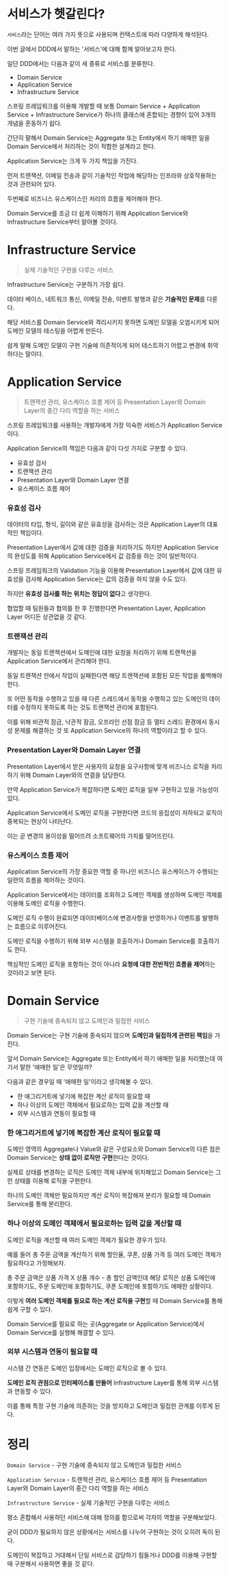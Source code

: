 # 서비스가 헷갈린다?

``서비스``라는 단어는 여러 가지 뜻으로 사용되며 컨텍스트에 따라 다양하게 해석된다.

이번 글에서 DDD에서 말하는 '서비스'에 대해 함께 알아보고자 한다.



일단 DDD에서는 다음과 같이 세 종류로 서비스를 분류한다.

- Domain Service
- Application Service
- Infrastructure Service



스프링 프레임워크를 이용해 개발할 때 보통 Domain Service + Application Service + Infrastructure Service가 하나의 클래스에 혼합되는 경향이 있어 3개의 개념을 혼동하기 쉽다.



간단히 말해서 Domain Service는 Aggregate 또는 Entity에서 하기 애매한 일을 Domain Service에서 처리하는 것이 적합한 설계라고 한다.

Application Service는 크게 두 가지 책임을 가진다.

먼저 트랜잭션, 이메일 전송과 같이 기술적인 작업에 해당하는 인프라와 상호작용하는 것과 관련되어 있다.

두번째로 비즈니스 유스케이스인 처리의 흐름을 제어해야 한다.



Domain Service를 조금 더 쉽게 이해하기 위해 Application Service와 Infrastructure Service부터 알아볼 것이다.



# Infrastructure Service

> 실제 기술적인 구현을 다루는 서비스

Infrastructure Service는 구분하기 가장 쉽다.

데이터 베이스, 네트워크 통신, 이메일 전송, 이벤트 발행과 같은 **기술적인 문제**를 다룬다.

해당 서비스를 Domain Service와 격리시키지 못하면 도메인 모델을 오염시키게 되어 도메인 모델의 테스팅을 어렵게 만든다.

쉽게 말해 도메인 모델이 구현 기술에 의존적이게 되어 테스트하기 어렵고 변경에 취약하다는 말이다.



# Application Service

> 트랜잭션 관리, 유스케이스 흐름 제어 등 Presentation Layer와 Domain Layer의 중간 다리 역할을 하는 서비스

스프링 프레임워크를 사용하는 개발자에게 가장 익숙한 서비스가 Application Service이다.

Application Service의 책임은 다음과 같이 다섯 가지로 구분할 수 있다.

- 유효성 검사
- 트랜잭션 관리
- Presentation Layer와 Domain Layer 연결
- 유스케이스 흐름 제어



### 유효성 검사

데이터의 타입, 형식, 길이와 같은 유효성을 검사하는 것은 Application Layer의 대표적인 책임이다.

Presentation Layer에서 값에 대한 검증을 처리하기도 하지만 Application Service의 완성도를 위해 Application Service에서 값 검증을 하는 것이 일반적이다.

스프링 프레임워크의 Validation 기능을 이용해 Presentation Layer에서 값에 대한 유효성을 검사해 Application Service는 값의 검증을 하지 않을 수도 있다.

하지만 **유효성 검사를 하는 위치는 정답이 없다**고 생각한다.

협업할 때 팀원들과 협의를 한 후 진행한다면 Presentation Layer, Application Layer 어디든 상관없을 것 같다.



### 트랜잭션 관리

개발자는 동일 트랜잭션에서 도메인에 대한 요청을 처리하기 위해 트랜잭션을 Application Service에서 관리해야 한다.

동일 트랜잭션 안에서 작업이 실패한다면 해당 트랜잭션에 포함된 모든 작업을 롤백해야 한다.

또 어떤 동작을 수행하고 있을 때 다른 스레드에서 동작을 수행하고 있는 도메인의 데이터를 수정하지 못하도록 하는 것도 트랜잭션 관리에 포함된다.

이를 위해 비관적 잠금, 낙관적 잠금, 오프라인 선점 잠금 등 멀티 스레드 환경에서 동시성 문제를 해결하는 것 또 Application Service의 하나의 역할이라고 할 수 있다.



### Presentation Layer와 Domain Layer 연결

Presentation Layer에서 받은 사용자의 요청을 요구사항에 맞게 비즈니스 로직을 처리하기 위해 Domain Layer와의 연결을 담당한다.

만약 Application Service가 복잡하다면 도메인 로직을 일부 구현하고 있을 가능성이 있다.

Application Service에서 도메인 로직을 구현한다면 코드의 응집성이 저하되고 로직이 중복되는 현상이 나타난다.

이는 곧 변경의 용이성을 떨어뜨려 소프트웨어의 가치를 떨어뜨린다.



### 유스케이스 흐름 제어

Application Service의 가장 중요한 역할 중 하나인 비즈니스 유스케이스가 수행되는 일련의 흐름을 제어하는 것이다.

Application Service에서는 데이터를 조회하고 도메인 객체를 생성하며 도메인 객체를 이용해 도메인 로직을 수행한다.

도메인 로직 수행이 완료되면 데이터베이스에 변경사항을 반영하거나 이벤트를 발행하는 흐름으로 이루어진다.

도메인 로직을 수행하기 위해 외부 시스템을 호출하거나 Domain Service를 호출하기도 한다.

핵심적인 도메인 로직을 포함하는 것이 아니라 **요청에 대한 전반적인 흐름을 제어**하는 것이라고 보면 된다.



# Domain Service 

> 구현 기술에 종속되지 않고 도메인과 밀접한 서비스

Domain Service는 구현 기술에 종속되지 않으며 **도메인과 밀접하게 관련된 책임**을 가진다.

앞서 Domain Service는 Aggregate 또는 Entity에서 하기 애매한 일을 처리했는데 여기서 말한 '애매한 일'은 무엇일까?

다음과 같은 경우일 때 '애매한 일'이라고 생각해볼 수 있다.

- 한 애그리거트에 넣기에 복잡한 계산 로직이 필요할 때
- 하나 이상의 도메인 객체에서 필요로하는 입력 값을 계산할 때
- 외부 시스템과 연동이 필요할 때



### 한 애그리거트에 넣기에 복잡한 계산 로직이 필요할 때

도메인 영역의 Aggregate나 Value와 같은 구성요소와 Domain Service의 다른 점은 Domain Service는 **상태 없이 로직만 구현**한다는 것이다.

실제로 상태를 변경하는 로직은 도메인 객체 내부에 위치해있고 Domain Service는 그런 상태를 이용해 로직을 구현한다.

하나의 도메인 객체만 필요하지만 계산 로직이 복잡해져 분리가 필요할 때 Domain Service를 통해 분리한다.



### 하나 이상의 도메인 객체에서 필요로하는 입력 값을 계산할 때

도메인 로직을 계산할 때 여러 도메인 객체가 필요한 경우가 있다.

예를 들어 총 주문 금액을 계산하기 위해 할인율, 쿠폰, 상품 가격 등 여러 도메인 객체가 필요하다고 가정해보자.

총 주문 금액은 상품 가격 X 상품 개수 - 총 할인 금액인데 해당 로직은 상품 도메인에 포함하기도, 주문 도메인에 포함하기도, 쿠폰 도메인에 포함하기도 애매한 상황이다.

이렇게 **여러 도메인 객체를 필요로 하는 계산 로직을 구현**할 때 Domain Service를 통해 쉽게 구할 수 있다.

Domain Service를 필요로 하는 곳(Aggregate or Application Service)에서 Domain Service를 실행해 해결할 수 있다.



### 외부 시스템과 연동이 필요할 때

시스템 간 연동은 도메인 입장에서는 도메인 로직으로 볼 수 있다.

**도메인 로직 관점으로 인터페이스를 만들어** Infrastructure Layer를 통해 외부 시스템과 연동할 수 있다.

이를 통해 특정 구현 기술에 의존하는 것을 방지하고 도메인과 밀접한 관계를 이루게 된다.



# 정리

``Domain Service`` - 구현 기술에 종속되지 않고 도메인과 밀접한 서비스

``Application Service`` - 트랜잭션 관리, 유스케이스 흐름 제어 등 Presentation Layer와 Domain Layer의 중간 다리 역할을 하는 서비스

``Infrastructure Service`` - 실제 기술적인 구현을 다루는 서비스



평소 혼합해서 사용하던 서비스에 대해 정의를 함으로써 각자의 역할을 구분해보았다.

굳이 DDD가 필요하지 않은 상황에서는 서비스를 나누어 구현하는 것이 오히려 독이 된다.

도메인이 복잡하고 거대해서 단일 서비스로 감당하기 힘들거나 DDD를 이용해 구현할 때 구분해서 사용하면 좋을 것 같다.